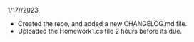 1/17//2023 
- Created the repo, and added a new CHANGELOG.md file.
- Uploaded the Homework1.cs file 2 hours before its due.
